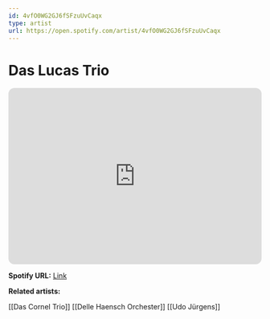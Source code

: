 ```yaml
---
id: 4vfO0WG2GJ6fSFzuUvCaqx
type: artist
url: https://open.spotify.com/artist/4vfO0WG2GJ6fSFzuUvCaqx
---
```

# Das Lucas Trio

<iframe style="border-radius:12px" src="https://open.spotify.com/embed/artist/4vfO0WG2GJ6fSFzuUvCaqx" width="100%" height="352" frameBorder="0" allowfullscreen="" allow="autoplay; clipboard-write; encrypted-media; fullscreen; picture-in-picture" loading="lazy"></iframe>

**Spotify URL:** [Link](https://open.spotify.com/artist/4vfO0WG2GJ6fSFzuUvCaqx)

**Related artists:**

[[Das Cornel Trio]]
[[Delle Haensch Orchester]]
[[Udo Jürgens]]

